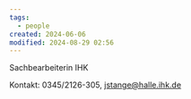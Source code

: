 ```yaml
---
tags:
  - people
created: 2024-06-06
modified: 2024-08-29 02:56
---
```

Sachbearbeiterin IHK

Kontakt: 0345/2126-305, jstange@halle.ihk.de